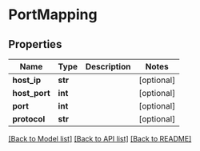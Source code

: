 # PortMapping

## Properties
Name | Type | Description | Notes
------------ | ------------- | ------------- | -------------
**host_ip** | **str** |  | [optional] 
**host_port** | **int** |  | [optional] 
**port** | **int** |  | [optional] 
**protocol** | **str** |  | [optional] 

[[Back to Model list]](../README.md#documentation-for-models) [[Back to API list]](../README.md#documentation-for-api-endpoints) [[Back to README]](../README.md)

